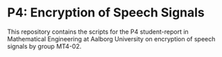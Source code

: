 # P4: Encryption of Speech Signals

This repository contains the scripts for the P4 student-report in Mathematical Engineering at Aalborg University on encryption of speech signals by group MT4-02.
